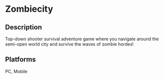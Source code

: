 # Zombiecity

## Description

Top-down shooter survival adventure game where you navigate around the semi-open world city and survive the waves of zombie hordes!

## Platforms

PC, Mobile
